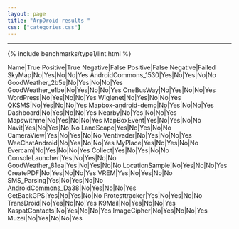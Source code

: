 ```yaml
---
layout: page
title: "ArpDroid results "
css: ["categories.css"]
---
```



-----

{% include benchmarks/type1/lint.html %}

Name|True Positive|True Negative|False Positive|False Negative|Failed
SkyMap|No|Yes|No|No|Yes
AndroidCommons_1530|Yes|No|Yes|No|No
GoodWeather_2b5e|No|Yes|No|No|Yes
GoodWeather_e1be|No|Yes|No|No|Yes
OneBusWay|No|Yes|No|No|Yes
WordPress|No|Yes|No|No|Yes
Wiglenet|No|Yes|No|No|Yes
QKSMS|No|Yes|No|No|Yes
Mapbox-android-demo|No|Yes|No|No|Yes
Dashboard|No|Yes|No|No|Yes
Nearby|No|Yes|No|No|Yes
Mapswithme|No|Yes|No|No|Yes
MapBoxEvent|Yes|No|Yes|No|No
Navit|Yes|No|Yes|No|No
LandScape|Yes|No|Yes|No|No
CameraView|Yes|No|Yes|No|No
Ventivader|No|Yes|No|No|Yes
WeeChatAndroid|No|Yes|No|No|Yes
MyPlace|Yes|No|Yes|No|No
Evercam|No|Yes|No|No|Yes
Collect|Yes|No|Yes|No|No
ConsoleLauncher|Yes|No|Yes|No|No
GoodWeather_81ea|Yes|No|Yes|No|No
LocationSample|No|Yes|No|No|Yes
CreatePDF|No|Yes|No|No|Yes
VREM|Yes|No|Yes|No|No
SMS_Parsing|Yes|No|Yes|No|No
AndroidCommons_Da38|No|Yes|No|No|Yes
GetBackGPS|Yes|No|Yes|No|No
Protesttracker|Yes|No|Yes|No|No
TransDroid|No|Yes|No|No|Yes
K9Mail|No|Yes|No|No|Yes
KaspatContacts|No|Yes|No|No|Yes
ImageCipher|No|Yes|No|No|Yes
Muzei|No|Yes|No|No|Yes
